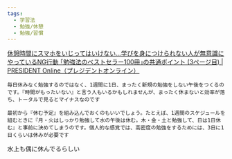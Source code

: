 ```yaml
---
tags:
  - 学習法
  - 勉強/休憩
  - 勉強/習慣
---
```

[休憩時間にスマホをいじってはいけない…学びを身につけられない人が無意識にやっているNG行動 ｢勉強法のベストセラー100冊｣の共通ポイント (3ページ目) | PRESIDENT Online（プレジデントオンライン）](https://president.jp/articles/-/62970?page=3)

```
毎日休みなく勉強するのではなく、1週間に1日、まったく新規の勉強をしない午後をつくるのです。『時間がもったいない』と言う人もいるかもしれませんが、まったく休まないと効率が落ち、トータルで見るとマイナスなのです
```

```
最初から『休む予定』を組み込んでおくのもいいでしょう。たとえば、1週間のスケジュールを組むときに『月・火はしっかり勉強して水の午後は休む。木・金・土と勉強して、日は1日休む』と事前に決めてしまうのです。個人的な感覚では、高密度の勉強をするためには、3日に1日くらいは休みが必要です
```

水上も偶に休んでるらしい


